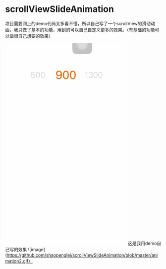 # scrollViewSlideAnimation
项目需要网上的demo代码太多看不懂，所以自己写了一个scrollView的滑动动画，我只做了基本的功能，用到的可以自己自定义更多的效果。（有基础的功能可以做很自己想要的效果）

![image](https://github.com/shaopenglei/scrollViewSlideAnimation/blob/master/animation.gif)
这是我用demo自己写的效果
![image](https://github.com/shaopenglei/scrollViewSlideAnimation/blob/master/animation2.gif）
